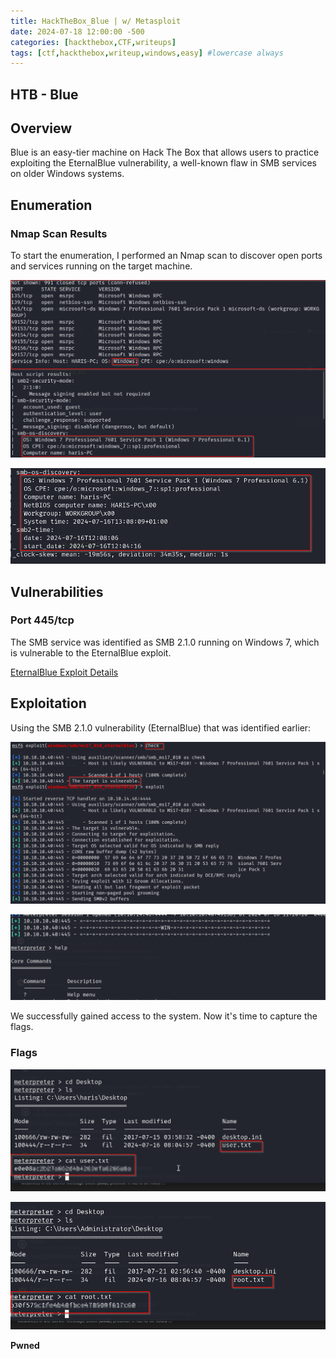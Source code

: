 ```yaml
---
title: HackTheBox_Blue | w/ Metasploit
date: 2024-07-18 12:00:00 -500
categories: [hackthebox,CTF,writeups]
tags: [ctf,hackthebox,writeup,windows,easy] #lowercase always
---
```


## HTB - Blue

## Overview

Blue is an easy-tier machine on Hack The Box that allows users to practice exploiting the EternalBlue vulnerability, a well-known flaw in SMB services on older Windows systems.

## Enumeration

### Nmap Scan Results

To start the enumeration, I performed an Nmap scan to discover open ports and services running on the target machine.

![Nmap Scan Results](/assets/img/Blue/1.png)

![Nmap Scan](/assets/img/Blue/2.png)

## Vulnerabilities

### Port 445/tcp

The SMB service was identified as SMB 2.1.0 running on Windows 7, which is vulnerable to the EternalBlue exploit.

[EternalBlue Exploit Details](/assets/img/Blue/3.png)

## Exploitation

Using the SMB 2.1.0 vulnerability (EternalBlue) that was identified earlier:

![Exploitation Step 1](/assets/img/Blue/4.png)

![Exploitation Step 2](/assets/img/Blue/5.png)


We successfully gained access to the system. Now it's time to capture the flags.

### Flags

![Exploitation Step 3](/assets/img/Blue/6.png)

![Root Flag](/assets/img/Blue/7.png)


**Pwned**
